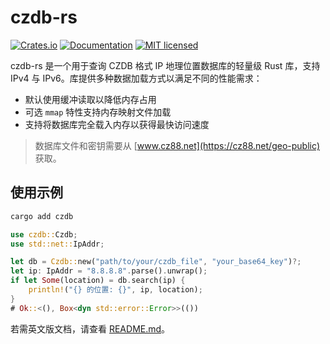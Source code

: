 # czdb-rs

[![Crates.io](https://img.shields.io/crates/v/czdb)](https://crates.io/crates/czdb)
[![Documentation](https://img.shields.io/badge/docs-latest-blue.svg)](https://docs.rs/czdb)
[![MIT licensed](https://img.shields.io/badge/license-MIT-blue.svg)](https://github.com/AldenClark/czdb-rs/blob/main/LICENSE)

czdb-rs 是一个用于查询 CZDB 格式 IP 地理位置数据库的轻量级 Rust 库，支持 IPv4 与 IPv6。库提供多种数据加载方式以满足不同的性能需求：

- 默认使用缓冲读取以降低内存占用
- 可选 `mmap` 特性支持内存映射文件加载
- 支持将数据库完全载入内存以获得最快访问速度

> 数据库文件和密钥需要从 [www.cz88.net](https://cz88.net/geo-public) 获取。

## 使用示例
```bash
cargo add czdb
```

```rust
use czdb::Czdb;
use std::net::IpAddr;

let db = Czdb::new("path/to/your/czdb_file", "your_base64_key")?;
let ip: IpAddr = "8.8.8.8".parse().unwrap();
if let Some(location) = db.search(ip) {
    println!("{} 的位置: {}", ip, location);
}
# Ok::<(), Box<dyn std::error::Error>>(())
```

若需英文版文档，请查看 [README.md](README.md)。
